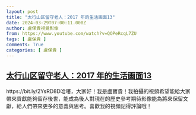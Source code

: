 ```yaml
---
layout: post
title: "太行山区留守老人：2017 年的生活画面13"
date: 2024-03-29T07:00:11.000Z
author: 盧保貴視覺影像
from: https://www.youtube.com/watch?v=QOPeRcqL7ZU
tags: [ 盧保貴 ]
comments: True
categories: [ 盧保貴 ]
---
```

<!--1711695611000-->
[太行山区留守老人：2017 年的生活画面13](https://www.youtube.com/watch?v=QOPeRcqL7ZU)
------

<div>
https://bit.ly/2YsRD8D哈嘍，大家好！我是盧寶貴！我拍攝的視頻希望能給大家帶來貢獻能夠留存後世，能成為後人對現在的歷史參考期待影像能為將來保留文獻，給人們帶來更多的意義與思考。喜歡我的視頻記得評論哦！
</div>
